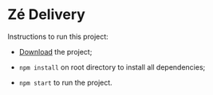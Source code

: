﻿# Zé Delivery

Instructions to run this project:



- [Download](https://github.com/thallysbezerra/zedelivery/archive/master.zip) the project;

- `npm install` on root directory to install all dependencies;

- `npm start` to run the project.